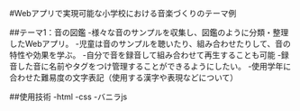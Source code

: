 #Webアプリで実現可能な小学校における音楽づくりのテーマ例

##テーマ1：音の図鑑
-様々な音のサンプルを収集し、図鑑のように分類・整理したWebアプリ。
-児童は音のサンプルを聴いたり、組み合わせたりして、音の特性や効果を学ぶ。
-自分で音を録音して組み合わせて再生することも可能
-録音した音に名前やタグをつけ管理することができるようにしたい。
-使用学年に合わせた難易度の文字表記（使用する漢字や表現などについて）

##使用技術
-html
-css
-バニラjs
